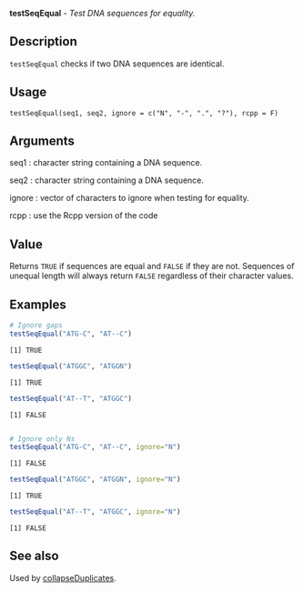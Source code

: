 





**testSeqEqual** - *Test DNA sequences for equality.*

Description
--------------------

`testSeqEqual` checks if two DNA sequences are identical.


Usage
--------------------
```
testSeqEqual(seq1, seq2, ignore = c("N", "-", ".", "?"), rcpp = F)
```

Arguments
-------------------

seq1
:   character string containing a DNA sequence.

seq2
:   character string containing a DNA sequence.

ignore
:   vector of characters to ignore when testing for equality.

rcpp
:   use the Rcpp version of the code



Value
-------------------

Returns `TRUE` if sequences are equal and `FALSE` if they are not.
Sequences of unequal length will always return `FALSE` regardless of
their character values.



Examples
-------------------

```R
# Ignore gaps
testSeqEqual("ATG-C", "AT--C")

```


```
[1] TRUE

```


```R
testSeqEqual("ATGGC", "ATGGN")

```


```
[1] TRUE

```


```R
testSeqEqual("AT--T", "ATGGC")

```


```
[1] FALSE

```


```R

# Ignore only Ns
testSeqEqual("ATG-C", "AT--C", ignore="N")

```


```
[1] FALSE

```


```R
testSeqEqual("ATGGC", "ATGGN", ignore="N")

```


```
[1] TRUE

```


```R
testSeqEqual("AT--T", "ATGGC", ignore="N")
```


```
[1] FALSE

```



See also
-------------------

Used by [collapseDuplicates](collapseDuplicates.md).



